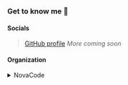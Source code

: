 ### Get to know me 🤔

#### Socials
> [GitHub profile](https://github.com/iLoveBread-NovaCode/)
> *More coming soon*

#### Organization
<details><summary>NovaCode</summary>
  [Page](https://github.com/NovaCode-Projects)
  [Organization Members](https://github.com/orgs/NovaCode-Projects/people)
</details>
